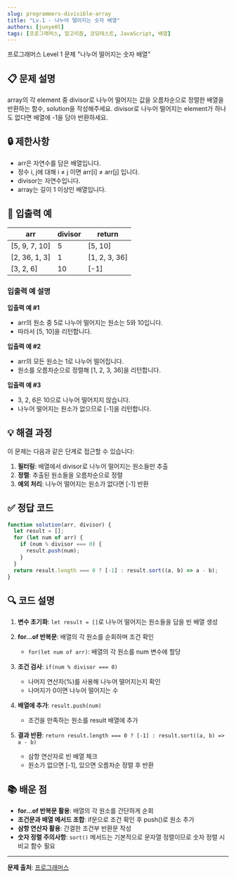```yaml
---
slug: programmers-divisible-array
title: "Lv.1 - 나누어 떨어지는 숫자 배열"
authors: [junye0l]
tags: [프로그래머스, 알고리즘, 코딩테스트, JavaScript, 배열]
---
```


프로그래머스 Level 1 문제 "나누어 떨어지는 숫자 배열"

<!-- truncate -->

## 📋 문제 설명

array의 각 element 중 divisor로 나누어 떨어지는 값을 오름차순으로 정렬한 배열을 반환하는 함수, solution을 작성해주세요. divisor로 나누어 떨어지는 element가 하나도 없다면 배열에 -1을 담아 반환하세요.

## 🔒 제한사항

- arr은 자연수를 담은 배열입니다.
- 정수 i, j에 대해 i ≠ j 이면 arr[i] ≠ arr[j] 입니다.
- divisor는 자연수입니다.
- array는 길이 1 이상인 배열입니다.

## 📝 입출력 예

| arr           | divisor | return        |
| ------------- | ------- | ------------- |
| [5, 9, 7, 10] | 5       | [5, 10]       |
| [2, 36, 1, 3] | 1       | [1, 2, 3, 36] |
| [3, 2, 6]     | 10      | [-1]          |

### 입출력 예 설명

**입출력 예 #1**

- arr의 원소 중 5로 나누어 떨어지는 원소는 5와 10입니다.
- 따라서 [5, 10]을 리턴합니다.

**입출력 예 #2**

- arr의 모든 원소는 1로 나누어 떨어집니다.
- 원소를 오름차순으로 정렬해 [1, 2, 3, 36]을 리턴합니다.

**입출력 예 #3**

- 3, 2, 6은 10으로 나누어 떨어지지 않습니다.
- 나누어 떨어지는 원소가 없으므로 [-1]을 리턴합니다.

## 💡 해결 과정

이 문제는 다음과 같은 단계로 접근할 수 있습니다:

1. **필터링**: 배열에서 divisor로 나누어 떨어지는 원소들만 추출
2. **정렬**: 추출된 원소들을 오름차순으로 정렬
3. **예외 처리**: 나누어 떨어지는 원소가 없다면 [-1] 반환

## ✅ 정답 코드

```javascript
function solution(arr, divisor) {
  let result = [];
  for (let num of arr) {
    if (num % divisor === 0) {
      result.push(num);
    }
  }
  return result.length === 0 ? [-1] : result.sort((a, b) => a - b);
}
```

## 🔍 코드 설명

1. **변수 초기화**: `let result = []`로 나누어 떨어지는 원소들을 담을 빈 배열 생성

2. **for...of 반복문**: 배열의 각 원소를 순회하며 조건 확인

   - `for(let num of arr)`: 배열의 각 원소를 num 변수에 할당

3. **조건 검사**: `if(num % divisor === 0)`

   - 나머지 연산자(%)를 사용해 나누어 떨어지는지 확인
   - 나머지가 0이면 나누어 떨어지는 수

4. **배열에 추가**: `result.push(num)`

   - 조건을 만족하는 원소를 result 배열에 추가

5. **결과 반환**: `return result.length === 0 ? [-1] : result.sort((a, b) => a - b)`
   - 삼항 연산자로 빈 배열 체크
   - 원소가 없으면 [-1], 있으면 오름차순 정렬 후 반환

## 📚 배운 점

- **for...of 반복문 활용**: 배열의 각 원소를 간단하게 순회
- **조건문과 배열 메서드 조합**: if문으로 조건 확인 후 push()로 원소 추가
- **삼항 연산자 활용**: 간결한 조건부 반환문 작성
- **숫자 정렬 주의사항**: `sort()` 메서드는 기본적으로 문자열 정렬이므로 숫자 정렬 시 비교 함수 필요

---

**문제 출처**: [프로그래머스](https://programmers.co.kr/)
